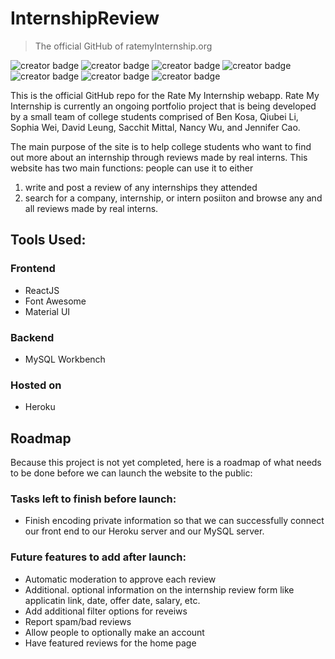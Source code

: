 # InternshipReview
> The official GitHub of ratemyInternship.org

![creator badge](https://img.shields.io/badge/Contributor-Ben%20Kosa-brightgreen)
![creator badge](https://img.shields.io/badge/Contributor-Qiubei%20Li-brightgreen)
![creator badge](https://img.shields.io/badge/Contributor-Sophia%20Wei-brightgreen)
![creator badge](https://img.shields.io/badge/Contributor-Nancy%20Wu-brightgreen)
![creator badge](https://img.shields.io/badge/Contributor-Jennifer%20Cao-brightgreen)
![creator badge](https://img.shields.io/badge/Contributor-Sacchit%20Mittal-brightgreen)
![creator badge](https://img.shields.io/badge/Contributor-David%20Leung-brightgreen)

This is the official GitHub repo for the Rate My Internship webapp. Rate My Internship is currently an ongoing portfolio project
that is being developed by a small team of college students comprised of Ben Kosa, Qiubei Li, Sophia Wei, David Leung, Sacchit Mittal, Nancy Wu, and Jennifer Cao. 

The main purpose of the site is to help college students who want to find out more about an internship through reviews made by real interns. This website has two main functions: people can use it to either
 1. write and post a review of any internships they attended
 2. search for a company, internship, or intern posiiton and browse any and all reviews made by real interns.

## Tools Used:

### Frontend
- ReactJS
- Font Awesome
- Material UI

### Backend
- MySQL Workbench

### Hosted on
- Heroku

## Roadmap
Because this project is not yet completed, here is a roadmap of what needs to be done before we can launch the website to the public:

### Tasks left to finish before launch:
- Finish encoding private information so that we can successfully connect our front end to our Heroku server and our MySQL server.

### Future features to add after launch:
- Automatic moderation to approve each review
- Additional. optional information on the internship review form like applicatin link, date, offer date, salary, etc.
- Add additional filter options for reveiws
- Report spam/bad reviews
- Allow people to optionally make an account
- Have featured reviews for the home page
